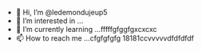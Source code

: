 - 👋 Hi, I’m @ledemondujeup5
- 👀 I’m interested in ...
- 🌱 I’m currently learning ...fffffgfggfgxcxcxc
- 📫 How to reach me ...cfgfgfgfg
18181ccvvvvvdfdfdfdf
<!---2222cccc515151
ledemondujeup5/ledemondujeup5 is a ✨ special ✨ repository because its `README.md` (this file) appears on your GitHub profile.
You can click the Preview link to take a look at your changes.;:;:;:
dfdfdfdfcvcvcvcv
1651616fggffg
vvvvv
